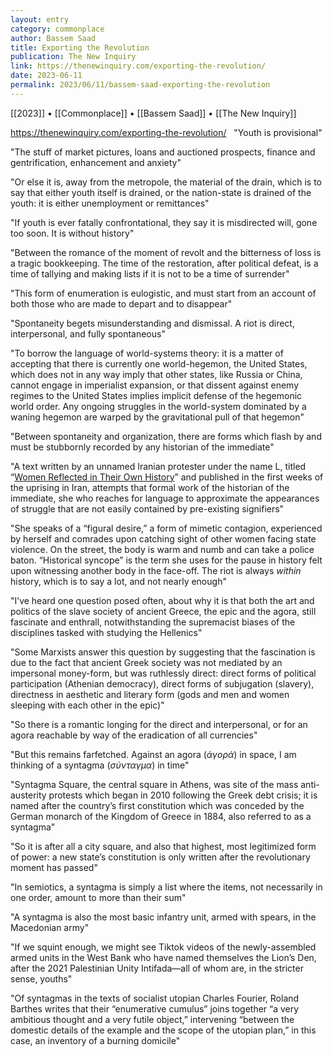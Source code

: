```yaml
---
layout: entry
category: commonplace
author: Bassem Saad
title: Exporting the Revolution
publication: The New Inquiry
link: https://thenewinquiry.com/exporting-the-revolution/
date: 2023-06-11
permalink: 2023/06/11/bassem-saad-exporting-the-revolution
---
```


[[2023]] • [[Commonplace]] • [[Bassem Saad]] • [[The New Inquiry]]

https://thenewinquiry.com/exporting-the-revolution/
 
"Youth is provisional"

"The stuff of market pictures, loans and auctioned prospects, finance and gentrification, enhancement and anxiety"

"Or else it is, away from the metropole, the material of the drain, which is to say that either youth itself is drained, or the nation-state is drained of the youth: it is either unemployment or remittances"

"If youth is ever fatally confrontational, they say it is misdirected will, gone too soon. It is without history"

"Between the romance of the moment of revolt and the bitterness of loss is a tragic bookkeeping. The time of the restoration, after political defeat, is a time of tallying and making lists if it is not to be a time of surrender"

"This form of enumeration is eulogistic, and must start from an account of both those who are made to depart and to disappear"

"Spontaneity begets misunderstanding and dismissal. A riot is direct, interpersonal, and fully spontaneous"

"To borrow the language of world-systems theory: it is a matter of accepting that there is currently one world-hegemon, the United States, which does not in any way imply that other states, like Russia or China, cannot engage in imperialist expansion, or that dissent against enemy regimes to the United States implies implicit defense of the hegemonic world order. Any ongoing struggles in the world-system dominated by a waning hegemon are warped by the gravitational pull of that hegemon"

"Between spontaneity and organization, there are forms which flash by and must be stubbornly recorded by any historian of the immediate"

"A text written by an unnamed Iranian protester under the name L, titled “[Women Reflected in Their Own History](https://www.e-flux.com/notes/497512/women-reflected-in-their-own-history)” and published in the first weeks of the uprising in Iran, attempts that formal work of the historian of the immediate, she who reaches for language to approximate the appearances of struggle that are not easily contained by pre-existing signifiers"

"She speaks of a “figural desire,” a form of mimetic contagion, experienced by herself and comrades upon catching sight of other women facing state violence. On the street, the body is warm and numb and can take a police baton. “Historical syncope” is the term she uses for the pause in history felt upon witnessing another body in the face-off. The riot is always *within* history, which is to say a lot, and not nearly enough"

"I’ve heard one question posed often, about why it is that both the art and politics of the slave society of ancient Greece, the epic and the agora, still fascinate and enthrall, notwithstanding the supremacist biases of the disciplines tasked with studying the Hellenics"

"Some Marxists answer this question by suggesting that the fascination is due to the fact that ancient Greek society was not mediated by an impersonal money-form, but was ruthlessly direct: direct forms of political participation (Athenian democracy), direct forms of subjugation (slavery), directness in aesthetic and literary form (gods and men and women sleeping with each other in the epic)"

"So there is a romantic longing for the direct and interpersonal, or for an agora reachable by way of the eradication of all currencies"

"But this remains farfetched. Against an agora (*ἀγορά*) in space, I am thinking of a syntagma (*σύνταγμα*) in time"

"Syntagma Square, the central square in Athens, was site of the mass anti-austerity protests which began in 2010 following the Greek debt crisis; it is named after the country’s first constitution which was conceded by the German monarch of the Kingdom of Greece in 1884, also referred to as a syntagma"

"So it is after all a city square, and also that highest, most legitimized form of power: a new state’s constitution is only written after the revolutionary moment has passed"

"In semiotics, a syntagma is simply a list where the items, not necessarily in one order, amount to more than their sum"

"A syntagma is also the most basic infantry unit, armed with spears, in the Macedonian army"

"If we squint enough, we might see Tiktok videos of the newly-assembled armed units in the West Bank who have named themselves the Lion’s Den, after the 2021 Palestinian Unity Intifada—all of whom are, in the stricter sense, youths"

"Of syntagmas in the texts of socialist utopian Charles Fourier, Roland Barthes writes that their “enumerative cumulus” joins together “a very ambitious thought and a very futile object,” intervening “between the domestic details of the example and the scope of the utopian plan,” in this case, an inventory of a burning domicile"
